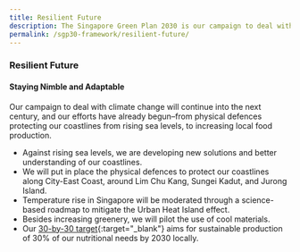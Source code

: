 ```yaml
---
title: Resilient Future
description: The Singapore Green Plan 2030 is our campaign to deal with climate change, which will last into the next century. Learn how we are starting our preparations to build a Resilient Future for Singapore. 
permalink: /sgp30-framework/resilient-future/
---
```


### Resilient Future

#### Staying Nimble and Adaptable 

Our campaign to deal with climate change will continue into the next century, and our efforts have already begun–from physical defences protecting our coastlines from rising sea levels, to increasing local food production. 

- Against rising sea levels, we are developing new solutions and better understanding of our coastlines.
- We will put in place the physical defences to protect our coastlines along City-East Coast, around Lim Chu Kang, Sungei Kadut, and Jurong Island. 
- Temperature rise in Singapore will be moderated through a science-based roadmap to mitigate the Urban Heat Island effect.
- Besides increasing greenery, we will pilot the use of cool materials.
- Our [30-by-30 target](https://www.sfa.gov.sg/food-farming){:target="_blank"} aims for sustainable production of 30% of our nutritional needs by 2030 locally.